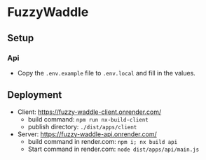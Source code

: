 

# FuzzyWaddle
## Setup
### Api
- Copy the `.env.example` file to `.env.local` and fill in the values.

## Deployment
- Client: https://fuzzy-waddle-client.onrender.com/
  - build command: `npm run nx-build-client`
  - publish directory: `./dist/apps/client`
- Server: https://fuzzy-waddle-api.onrender.com/
  - build command in render.com: `npm i; nx build api`
  - Start command in render.com: `node dist/apps/api/main.js`
